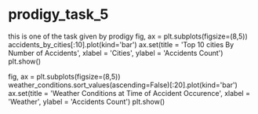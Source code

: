 # prodigy_task_5
this is one of the task given by prodigy 
fig, ax = plt.subplots(figsize=(8,5))
accidents_by_cities[:10].plot(kind='bar')
ax.set(title = 'Top 10 cities By Number of Accidents',
       xlabel = 'Cities',
       ylabel = 'Accidents Count')
plt.show()

fig, ax = plt.subplots(figsize=(8,5))
weather_conditions.sort_values(ascending=False)[:20].plot(kind='bar')
ax.set(title = 'Weather Conditions at Time of Accident Occurence',
       xlabel = 'Weather',
       ylabel = 'Accidents Count')
plt.show()
